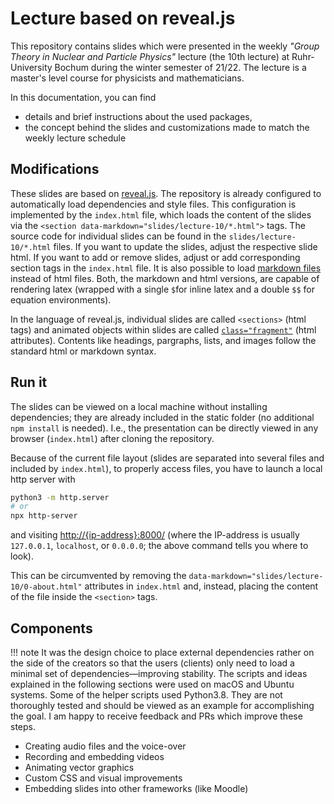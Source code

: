 # Lecture based on reveal.js

This repository contains slides which were presented in the weekly *"Group Theory in Nuclear and Particle Physics"* lecture (the 10th lecture) at Ruhr-University Bochum during the winter semester of 21/22.
The lecture is a master's level course for physicists and mathematicians.

In this documentation, you can find

* details and brief instructions about the used packages,
* the concept behind the slides and customizations made to match the weekly lecture schedule

## Modifications

These slides are based on [reveal.js](https://revealjs.com/).
The repository is already configured to automatically load dependencies and style files.
This configuration is implemented by the `index.html` file, which loads the content of the slides via the `<section data-markdown="slides/lecture-10/*.html">` tags.
The source code for individual slides can be found in the `slides/lecture-10/*.html` files.
If you want to update the slides, adjust the respective slide html.
If you want to add or remove slides, adjust or add corresponding section tags in the `index.html` file.
It is also possible to load [markdown files](https://revealjs.com/markdown/) instead of html files.
Both, the markdown and html versions, are capable of rendering latex (wrapped with a single `$`for inline latex and a double `$$` for equation environments).

In the language of reveal.js, individual slides are called `<sections>` (html tags) and animated objects within slides are called [`class="fragment"`](https://revealjs.com/fragments/) (html attributes).
Contents like headings, pargraphs, lists, and images follow the standard html or markdown syntax.


## Run it
The slides can be viewed on a local machine without installing dependencies; they are already included in the static folder (no additional `npm install` is needed).
I.e., the presentation can be directly viewed in any browser (`index.html`) after cloning the repository.

Because of the current file layout (slides are separated into several files and included by `index.html`),
to properly access files, you have to launch a local http server with
```bash
python3 -m http.server
# or
npx http-server
```
and visiting [http://{ip-address}:8000/](http://0.0.0.0:8000/) (where the IP-address is usually `127.0.0.1`, `localhost`, or `0.0.0.0`; the above command tells you where to look).

This can be circumvented by removing the `data-markdown="slides/lecture-10/0-about.html"` attributes in `index.html` and, instead, placing the content of the file inside the `<section>` tags.

## Components


!!! note
    It was the design choice to place external dependencies rather on the side of the creators so that the users (clients) only need to load a minimal set of dependencies&mdash;improving stability.
    The scripts and ideas explained in the following sections were used on macOS and Ubuntu systems.
    Some of the helper scripts used Python3.8.
    They are not thoroughly tested and should be viewed as an example for accomplishing the goal.
    I am happy to receive feedback and PRs which improve these steps.


* Creating audio files and the voice-over
* Recording and embedding videos
* Animating vector graphics
* Custom CSS and visual improvements
* Embedding slides into other frameworks (like Moodle)
